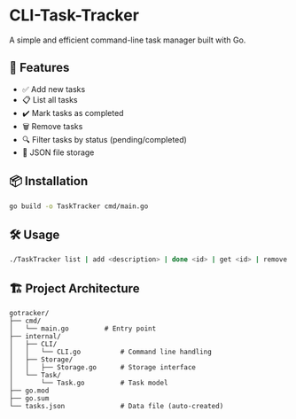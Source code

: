 # CLI-Task-Tracker

A simple and efficient command-line task manager built with Go.

## 🚀 Features

- ✅ Add new tasks
- 📋 List all tasks
- ✔️ Mark tasks as completed
- 🗑️ Remove tasks
- 🔍 Filter tasks by status (pending/completed)
- 💾 JSON file storage

## 📦 Installation

```bash
go build -o TaskTracker cmd/main.go
```

## 🛠️ Usage

```bash
./TaskTracker list | add <description> | done <id> | get <id> | remove <id> | update <id> <new description> | completed | pending
```

## 🏗️ Project Architecture

```
gotracker/
├── cmd/
│   └── main.go         # Entry point
├── internal/
│   ├── CLI/
│   │   └── CLI.go          # Command line handling
│   ├── Storage/
│   │   ├── Storage.go      # Storage interface
│   └── Task/
│       └── Task.go         # Task model
├── go.mod
├── go.sum
└── tasks.json              # Data file (auto-created)
```
